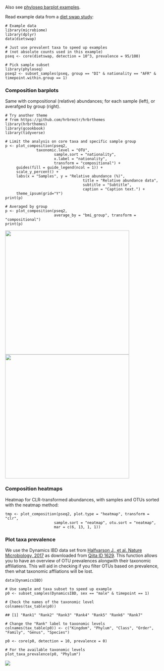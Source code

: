 <!--
  %\VignetteEngine{knitr::rmarkdown}
  %\VignetteIndexEntry{microbiome tutorial - composition}
  %\usepackage[utf8]{inputenc}
  %\VignetteEncoding{UTF-8}  
-->

Also see [phyloseq barplot
examples](http://joey711.github.io/phyloseq/plot_bar-examples.html).

Read example data from a [diet swap
study](http://dx.doi.org/10.1038/ncomms7342):

    # Example data
    library(microbiome)
    library(dplyr)
    data(dietswap)

    # Just use prevalent taxa to speed up examples
    # (not absolute counts used in this example)
    pseq <- core(dietswap, detection = 10^3, prevalence = 95/100)

    # Pick sample subset
    library(phyloseq)
    pseq2 <- subset_samples(pseq, group == "DI" & nationality == "AFR" & timepoint.within.group == 1)

### Composition barplots

Same with compositional (relative) abundances; for each sample (left),
or averafged by group (right).

    # Try another theme
    # from https://github.com/hrbrmstr/hrbrthemes
    library(hrbrthemes)
    library(gcookbook)
    library(tidyverse)

    # Limit the analysis on core taxa and specific sample group
    p <- plot_composition(pseq2,
                  taxonomic.level = "OTU",
                          sample.sort = "nationality",
                          x.label = "nationality",
                          transform = "compositional") +
         guides(fill = guide_legend(ncol = 1)) +
         scale_y_percent() +
         labs(x = "Samples", y = "Relative abundance (%)",
                                       title = "Relative abundance data",
                                       subtitle = "Subtitle",
                                       caption = "Caption text.") + 
         theme_ipsum(grid="Y")
    print(p)  

    # Averaged by group
    p <- plot_composition(pseq2,
                          average_by = "bmi_group", transform = "compositional")
    print(p)

<img src="Composition_files/figure-markdown_strict/composition-example4b-1.png" width="400px" /><img src="Composition_files/figure-markdown_strict/composition-example4b-2.png" width="400px" />

### Composition heatmaps

Heatmap for CLR-transformed abundances, with samples and OTUs sorted
with the neatmap method:

    tmp <- plot_composition(pseq2, plot.type = "heatmap", transform = "clr",
                          sample.sort = "neatmap", otu.sort = "neatmap",
                          mar = c(6, 13, 1, 1))

### Plot taxa prevalence

We use the Dynamics IBD data set from [Halfvarson J., et al. Nature
Microbiology, 2017](http://www.nature.com/articles/nmicrobiol20174) as
downloaded from [Qiita ID
1629](https://qiita.ucsd.edu/study/description/1629). This function
allows you to have an overview of OTU prevalences alongwith their
taxonomic affiliations. This will aid in checking if you filter OTUs
based on prevalence, then what taxonomic affliations will be lost.

    data(DynamicsIBD)

    # Use sample and taxa subset to speed up example
    p0 <- subset_samples(DynamicsIBD, sex == "male" & timepoint == 1)

    # Check the names of the taxonomic level 
    colnames(tax_table(p0)) 

    ## [1] "Rank1" "Rank2" "Rank3" "Rank4" "Rank5" "Rank6" "Rank7"

    # Change the "Rank" label to taxonomic levels
    colnames(tax_table(p0)) <- c("Kingdom", "Phylum", "Class", "Order", "Family", "Genus", "Species")

    p0 <- core(p0, detection = 10, prevalence = 0)

    # For the available taxonomic levels
    plot_taxa_prevalence(p0, "Phylum")

![](Composition_files/figure-markdown_strict/plot_prev-1.png)
